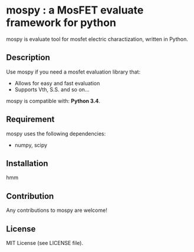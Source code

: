 mospy : a MosFET evaluate framework for python
===

mospy is evaluate tool for mosfet electric charactization, written in Python.

## Description

Use mospy if you need a mosfet evaluation library that:

- Allows for easy and fast evaluation
- Supports Vth, S.S. and so on...

mospy is compatible with: __Python 3.4__.

## Requirement

mospy uses the following dependencies:

- numpy, scipy

## Installation

hmm

## Contribution

Any contributions to mospy are welcome! 

## License

MIT License (see LICENSE file).
